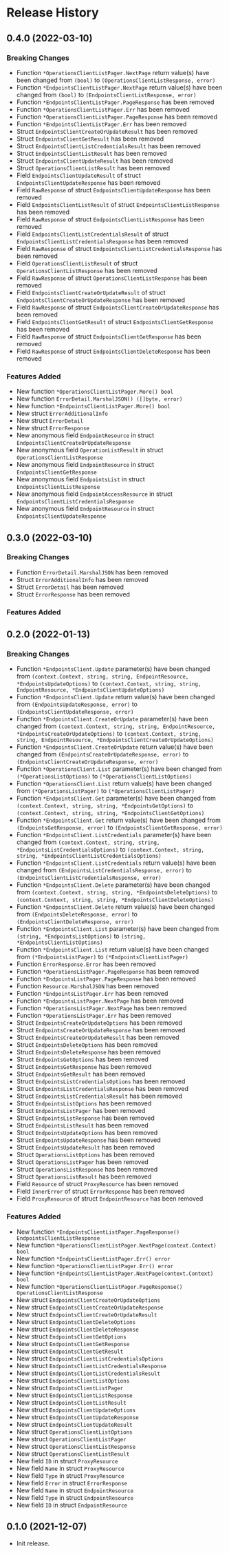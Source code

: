 # Release History

## 0.4.0 (2022-03-10)
### Breaking Changes

- Function `*OperationsClientListPager.NextPage` return value(s) have been changed from `(bool)` to `(OperationsClientListResponse, error)`
- Function `*EndpointsClientListPager.NextPage` return value(s) have been changed from `(bool)` to `(EndpointsClientListResponse, error)`
- Function `*EndpointsClientListPager.PageResponse` has been removed
- Function `*OperationsClientListPager.Err` has been removed
- Function `*OperationsClientListPager.PageResponse` has been removed
- Function `*EndpointsClientListPager.Err` has been removed
- Struct `EndpointsClientCreateOrUpdateResult` has been removed
- Struct `EndpointsClientGetResult` has been removed
- Struct `EndpointsClientListCredentialsResult` has been removed
- Struct `EndpointsClientListResult` has been removed
- Struct `EndpointsClientUpdateResult` has been removed
- Struct `OperationsClientListResult` has been removed
- Field `EndpointsClientUpdateResult` of struct `EndpointsClientUpdateResponse` has been removed
- Field `RawResponse` of struct `EndpointsClientUpdateResponse` has been removed
- Field `EndpointsClientListResult` of struct `EndpointsClientListResponse` has been removed
- Field `RawResponse` of struct `EndpointsClientListResponse` has been removed
- Field `EndpointsClientListCredentialsResult` of struct `EndpointsClientListCredentialsResponse` has been removed
- Field `RawResponse` of struct `EndpointsClientListCredentialsResponse` has been removed
- Field `OperationsClientListResult` of struct `OperationsClientListResponse` has been removed
- Field `RawResponse` of struct `OperationsClientListResponse` has been removed
- Field `EndpointsClientCreateOrUpdateResult` of struct `EndpointsClientCreateOrUpdateResponse` has been removed
- Field `RawResponse` of struct `EndpointsClientCreateOrUpdateResponse` has been removed
- Field `EndpointsClientGetResult` of struct `EndpointsClientGetResponse` has been removed
- Field `RawResponse` of struct `EndpointsClientGetResponse` has been removed
- Field `RawResponse` of struct `EndpointsClientDeleteResponse` has been removed

### Features Added

- New function `*OperationsClientListPager.More() bool`
- New function `ErrorDetail.MarshalJSON() ([]byte, error)`
- New function `*EndpointsClientListPager.More() bool`
- New struct `ErrorAdditionalInfo`
- New struct `ErrorDetail`
- New struct `ErrorResponse`
- New anonymous field `EndpointResource` in struct `EndpointsClientCreateOrUpdateResponse`
- New anonymous field `OperationListResult` in struct `OperationsClientListResponse`
- New anonymous field `EndpointResource` in struct `EndpointsClientGetResponse`
- New anonymous field `EndpointsList` in struct `EndpointsClientListResponse`
- New anonymous field `EndpointAccessResource` in struct `EndpointsClientListCredentialsResponse`
- New anonymous field `EndpointResource` in struct `EndpointsClientUpdateResponse`


## 0.3.0 (2022-03-10)
### Breaking Changes

- Function `ErrorDetail.MarshalJSON` has been removed
- Struct `ErrorAdditionalInfo` has been removed
- Struct `ErrorDetail` has been removed
- Struct `ErrorResponse` has been removed

### Features Added



## 0.2.0 (2022-01-13)
### Breaking Changes

- Function `*EndpointsClient.Update` parameter(s) have been changed from `(context.Context, string, string, EndpointResource, *EndpointsUpdateOptions)` to `(context.Context, string, string, EndpointResource, *EndpointsClientUpdateOptions)`
- Function `*EndpointsClient.Update` return value(s) have been changed from `(EndpointsUpdateResponse, error)` to `(EndpointsClientUpdateResponse, error)`
- Function `*EndpointsClient.CreateOrUpdate` parameter(s) have been changed from `(context.Context, string, string, EndpointResource, *EndpointsCreateOrUpdateOptions)` to `(context.Context, string, string, EndpointResource, *EndpointsClientCreateOrUpdateOptions)`
- Function `*EndpointsClient.CreateOrUpdate` return value(s) have been changed from `(EndpointsCreateOrUpdateResponse, error)` to `(EndpointsClientCreateOrUpdateResponse, error)`
- Function `*OperationsClient.List` parameter(s) have been changed from `(*OperationsListOptions)` to `(*OperationsClientListOptions)`
- Function `*OperationsClient.List` return value(s) have been changed from `(*OperationsListPager)` to `(*OperationsClientListPager)`
- Function `*EndpointsClient.Get` parameter(s) have been changed from `(context.Context, string, string, *EndpointsGetOptions)` to `(context.Context, string, string, *EndpointsClientGetOptions)`
- Function `*EndpointsClient.Get` return value(s) have been changed from `(EndpointsGetResponse, error)` to `(EndpointsClientGetResponse, error)`
- Function `*EndpointsClient.ListCredentials` parameter(s) have been changed from `(context.Context, string, string, *EndpointsListCredentialsOptions)` to `(context.Context, string, string, *EndpointsClientListCredentialsOptions)`
- Function `*EndpointsClient.ListCredentials` return value(s) have been changed from `(EndpointsListCredentialsResponse, error)` to `(EndpointsClientListCredentialsResponse, error)`
- Function `*EndpointsClient.Delete` parameter(s) have been changed from `(context.Context, string, string, *EndpointsDeleteOptions)` to `(context.Context, string, string, *EndpointsClientDeleteOptions)`
- Function `*EndpointsClient.Delete` return value(s) have been changed from `(EndpointsDeleteResponse, error)` to `(EndpointsClientDeleteResponse, error)`
- Function `*EndpointsClient.List` parameter(s) have been changed from `(string, *EndpointsListOptions)` to `(string, *EndpointsClientListOptions)`
- Function `*EndpointsClient.List` return value(s) have been changed from `(*EndpointsListPager)` to `(*EndpointsClientListPager)`
- Function `ErrorResponse.Error` has been removed
- Function `*OperationsListPager.PageResponse` has been removed
- Function `*EndpointsListPager.PageResponse` has been removed
- Function `Resource.MarshalJSON` has been removed
- Function `*EndpointsListPager.Err` has been removed
- Function `*EndpointsListPager.NextPage` has been removed
- Function `*OperationsListPager.NextPage` has been removed
- Function `*OperationsListPager.Err` has been removed
- Struct `EndpointsCreateOrUpdateOptions` has been removed
- Struct `EndpointsCreateOrUpdateResponse` has been removed
- Struct `EndpointsCreateOrUpdateResult` has been removed
- Struct `EndpointsDeleteOptions` has been removed
- Struct `EndpointsDeleteResponse` has been removed
- Struct `EndpointsGetOptions` has been removed
- Struct `EndpointsGetResponse` has been removed
- Struct `EndpointsGetResult` has been removed
- Struct `EndpointsListCredentialsOptions` has been removed
- Struct `EndpointsListCredentialsResponse` has been removed
- Struct `EndpointsListCredentialsResult` has been removed
- Struct `EndpointsListOptions` has been removed
- Struct `EndpointsListPager` has been removed
- Struct `EndpointsListResponse` has been removed
- Struct `EndpointsListResult` has been removed
- Struct `EndpointsUpdateOptions` has been removed
- Struct `EndpointsUpdateResponse` has been removed
- Struct `EndpointsUpdateResult` has been removed
- Struct `OperationsListOptions` has been removed
- Struct `OperationsListPager` has been removed
- Struct `OperationsListResponse` has been removed
- Struct `OperationsListResult` has been removed
- Field `Resource` of struct `ProxyResource` has been removed
- Field `InnerError` of struct `ErrorResponse` has been removed
- Field `ProxyResource` of struct `EndpointResource` has been removed

### Features Added

- New function `*EndpointsClientListPager.PageResponse() EndpointsClientListResponse`
- New function `*OperationsClientListPager.NextPage(context.Context) bool`
- New function `*EndpointsClientListPager.Err() error`
- New function `*OperationsClientListPager.Err() error`
- New function `*EndpointsClientListPager.NextPage(context.Context) bool`
- New function `*OperationsClientListPager.PageResponse() OperationsClientListResponse`
- New struct `EndpointsClientCreateOrUpdateOptions`
- New struct `EndpointsClientCreateOrUpdateResponse`
- New struct `EndpointsClientCreateOrUpdateResult`
- New struct `EndpointsClientDeleteOptions`
- New struct `EndpointsClientDeleteResponse`
- New struct `EndpointsClientGetOptions`
- New struct `EndpointsClientGetResponse`
- New struct `EndpointsClientGetResult`
- New struct `EndpointsClientListCredentialsOptions`
- New struct `EndpointsClientListCredentialsResponse`
- New struct `EndpointsClientListCredentialsResult`
- New struct `EndpointsClientListOptions`
- New struct `EndpointsClientListPager`
- New struct `EndpointsClientListResponse`
- New struct `EndpointsClientListResult`
- New struct `EndpointsClientUpdateOptions`
- New struct `EndpointsClientUpdateResponse`
- New struct `EndpointsClientUpdateResult`
- New struct `OperationsClientListOptions`
- New struct `OperationsClientListPager`
- New struct `OperationsClientListResponse`
- New struct `OperationsClientListResult`
- New field `ID` in struct `ProxyResource`
- New field `Name` in struct `ProxyResource`
- New field `Type` in struct `ProxyResource`
- New field `Error` in struct `ErrorResponse`
- New field `Name` in struct `EndpointResource`
- New field `Type` in struct `EndpointResource`
- New field `ID` in struct `EndpointResource`


## 0.1.0 (2021-12-07)

- Init release.
